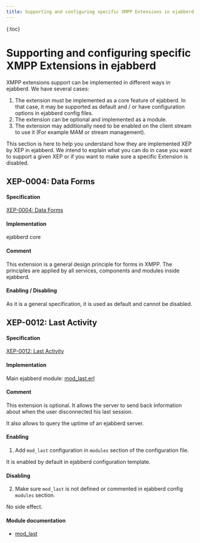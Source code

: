 ```yaml
---
title: Supporting and configuring specific XMPP Extensions in ejabberd | ejabberd documentation 
---
```


{:toc}

# Supporting and configuring specific XMPP Extensions in ejabberd

XMPP extensions support can be implemented in different ways in ejabberd. We have several cases:

1. The extension must be implemented as a core feature of ejabberd. In
   that case, it may be supported as default and / or have
   configuration options in ejabberd config files.
2. The extension can be optional and implemented as a module.
3. The extension may additionally need to be enabled on the client
   stream to use it (For example MAM or stream management).

This section is here to help you understand how they are implemented
XEP by XEP in ejabberd. We intend to explain what you can do in case
you want to support a given XEP or if you want to make sure a specific
Extension is disabled.

## XEP-0004: Data Forms

#### Specification

[XEP-0004: Data Forms](http://xmpp.org/extensions/xep-0004.html)

#### Implementation

ejabberd core

#### Comment

This extension is a general design principle for forms in XMPP. The
principles are applied by all services, components and modules inside
ejabberd.

#### Enabling / Disabling

As it is a general specification, it is used as default and cannot be
disabled.

## XEP-0012: Last Activity

#### Specification

[XEP-0012: Last Activity](http://xmpp.org/extensions/xep-0012.html)

#### Implementation

Main ejabberd module: [mod_last.erl](https://github.com/processone/ejabberd/blob/master/src/mod_last.erl)

#### Comment

This extension is optional. It allows the server to send back
information about when the user disconnected his last session.

It also allows to query the uptime of an ejabberd server.

#### Enabling

1. Add `mod_last` configuration in `modules` section of the
   configuration file.

It is enabled by default in ejabberd configuration template.

#### Disabling

2. Make sure `mod_last` is not defined or commented in ejabberd config
   `modules` section.
   
No side effect.

#### Module documentation

* [mod_last](/admin/guide/configuration/#modlast)
